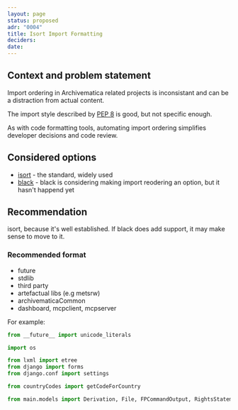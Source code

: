 ```yaml
---
layout: page
status: proposed
adr: "0004"
title: Isort Import Formatting
deciders:
date:
---
```


## Context and problem statement

Import ordering in Archivematica related projects is inconsistant and can be
a distraction from actual content.

The import style described by [PEP 8][0] is good, but not specific enough.

As with code formatting tools, automating import ordering simplifies developer
decisions and code review.

## Considered options

* [isort][1] - the standard, widely used
* [black][2] - black is considering making import reodering an option, but it
               hasn't happend yet

## Recommendation

isort, because it's well established. If black does add support, it may make
sense to move to it.

### Recommended format

* future
* stdlib
* third party
* artefactual libs (e.g metsrw)
* archivematicaCommon
* dashboard, mcpclient, mcpserver

For example:

```python
from __future__ import unicode_literals

import os

from lxml import etree
from django import forms
from django.conf import settings

from countryCodes import getCodeForCountry

from main.models import Derivation, File, FPCommandOutput, RightsStatement
```

[0]: https://www.python.org/dev/peps/pep-0008/#imports
[1]: https://github.com/timothycrosley/isort
[2]: https://github.com/ambv/black/issues/333
